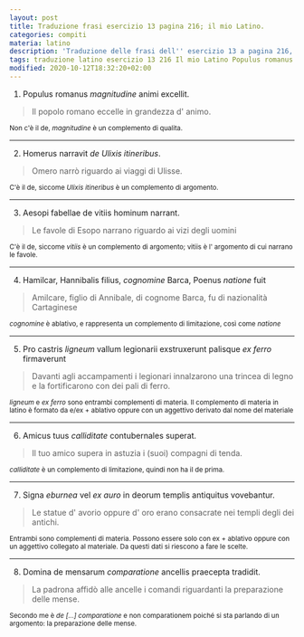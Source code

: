 ```yaml
---
layout: post
title: Traduzione frasi esercizio 13 pagina 216; il mio Latino.
categories: compiti
materia: latino
description: 'Traduzione delle frasi dell'' esercizio 13 a pagina 216, in cui prima viene scelta l'' alternativa corretta basandosi sulle conoscenze riguardanti i complementi acquisite nelle pagine precedenti, poi si traduce. Populus romanus excellit magnitudine... Homerus narravit...'
tags: traduzione latino esercizio 13 216 Il mio Latino Populus romanus excellit magnitudine animi homerus
modified: 2020-10-12T18:32:20+02:00
---
```


1) Populus romanus _magnitudine_ animi excellit.

> Il popolo romano eccelle in grandezza d' animo.

<sub> Non c'è il de, _magnitudine_ è un complemento di qualita.</sub>

---

2) Homerus narravit _de Ulixis itineribus_.

> Omero narrò riguardo ai viaggi di Ulisse.

<sub> C'è il de, siccome _Ulixis itineribus_ è un complemento di argomento.</sub>

---

3) Aesopi fabellae de vitiis hominum narrant.

> Le favole di Esopo narrano riguardo ai vizi degli uomini 

<sub> C'è il de, siccome _vitiis_ è un complemento di argomento; vitiis è l' argomento di cui narrano le favole.</sub>

---

4) Hamilcar, Hannibalis filius, _cognomine_ Barca, Poenus _natione_ fuit

> Amilcare, figlio di Annibale, di cognome Barca, fu di nazionalità Cartaginese

<sub> _cognomine_ è ablativo, e rappresenta un complemento di limitazione, così come _natione_ </sub>

---

5) Pro castris _ligneum_ vallum legionarii exstruxerunt palisque _ex ferro_ firmaverunt

> Davanti agli accampamenti i legionari innalzarono una trincea di legno e la fortificarono con dei pali di ferro.

<sub>  _ligneum_ e _ex ferro_ sono entrambi complementi di materia. Il complemento di materia in latino è formato da e/ex + ablativo oppure con un aggettivo derivato dal nome del materiale </sub>

---

6) Amicus tuus _calliditate_ contubernales superat.

> Il tuo amico supera in astuzia i (suoi) compagni di tenda.

<sub> _calliditate_ è un complemento di limitazione, quindi non ha il de prima. </sub> 

---

7) Signa _eburnea_ vel _ex auro_ in deorum templis antiquitus vovebantur.

> Le statue d' avorio oppure d' oro erano consacrate nei templi degli dei antichi.

<sub> Entrambi sono complementi di materia. Possono essere solo con ex + ablativo oppure con un aggettivo collegato al materiale. Da questi dati si riescono a fare le scelte.

---

8) Domina de mensarum _comparatione_ ancellis praecepta tradidit.

> La padrona affidò alle ancelle i comandi riguardanti la preparazione delle mense.

<sub> Secondo me è _de [...] comparatione_ e non comparationem poiché si sta parlando di un argomento: la preparazione delle mense. </sub>
